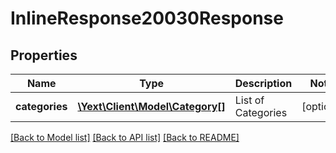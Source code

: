 # InlineResponse20030Response

## Properties
Name | Type | Description | Notes
------------ | ------------- | ------------- | -------------
**categories** | [**\Yext\Client\Model\Category[]**](Category.md) | List of Categories | [optional] 

[[Back to Model list]](../README.md#documentation-for-models) [[Back to API list]](../README.md#documentation-for-api-endpoints) [[Back to README]](../README.md)


